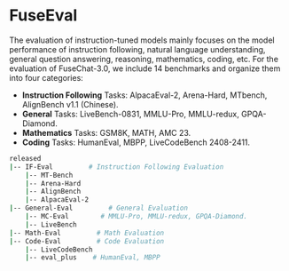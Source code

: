 # FuseEval

The evaluation of instruction-tuned models mainly focuses on the model performance of instruction following, natural language understanding, general question answering, reasoning, mathematics, coding, etc. For the evaluation of FuseChat-3.0, we include 14 benchmarks and organize them into four categories:

- **Instruction Following** Tasks: AlpacaEval-2, Arena-Hard, MTbench, AlignBench v1.1 (Chinese).
- **General** Tasks: LiveBench-0831, MMLU-Pro, MMLU-redux, GPQA-Diamond.
- **Mathematics** Tasks: GSM8K, MATH, AMC 23.
- **Coding** Tasks: HumanEval, MBPP, LiveCodeBench 2408-2411.

```bash
released
|-- IF-Eval         # Instruction Following Evaluation
    |-- MT-Bench
    |-- Arena-Hard
    |-- AlignBench
    |-- AlpacaEval-2
|-- General-Eval         # General Evaluation
    |-- MC-Eval        # MMLU-Pro, MMLU-redux, GPQA-Diamond.
    |-- LiveBench
|-- Math-Eval         # Math Evaluation
|-- Code-Eval         # Code Evaluation
    |-- LiveCodeBench
    |-- eval_plus    # HumanEval, MBPP
```